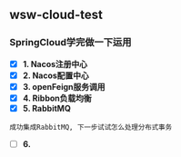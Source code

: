 ## wsw-cloud-test
### SpringCloud学完做一下运用
- [x] **1. Nacos注册中心**
- [x] **2. Nacos配置中心**
- [x] **3. openFeign服务调用**
- [x] **4. Ribbon负载均衡**
- [X] **5. RabbitMQ**
```text
成功集成RabbitMQ, 下一步试试怎么处理分布式事务
```
- [ ] **6.**
